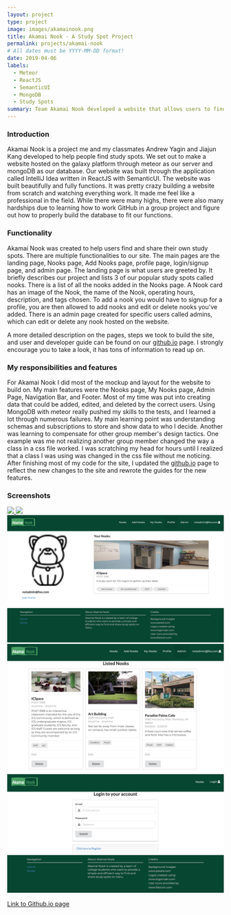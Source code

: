 ```yaml
---
layout: project
type: project
image: images/akamainook.png
title: Akamai Nook - A Study Spot Project
permalink: projects/akamai-nook
# All dates must be YYYY-MM-DD format!
date: 2019-04-06
labels:
  - Meteor
  - ReactJS
  - SemanticUI
  - MongoDB
  - Study Spots
summary: Team Akamai Nook developed a website that allows users to find study spots and share their own spots.
---
```

### Introduction

  Akamai Nook is a project me and my classmates Andrew Yagin and Jiajun Kang developed to help people find study spots. We set out to make a website hosted on the galaxy platform through meteor as our server and mongoDB as our database. Our website was built through the application called IntelliJ Idea written in ReactJS with SemanticUI. The website was built beautifully and fully functions. It was pretty crazy building a website from scratch and watching everything work. It made me feel like a professional in the field. While there were many highs, there were also many hardships due to learning how to work GitHub in a group project and figure out how to properly build the database to fit our functions. 
  
### Functionality

  Akamai Nook was created to help users find and share their own study spots. There are multiple functionalities to our site. The main pages are the landing page, Nooks page, Add Nooks page, profile page, login/signup page, and admin page. The landing page is what users are greeted by. It briefly describes our project and lists 3 of our popular study spots called nooks. There is a list of all the nooks added in the Nooks page. A Nook card has an image of the Nook, the name of the Nook, operating hours, description, and tags chosen. To add a nook you would have to signup for a profile, you are then allowed to add nooks and edit or delete nooks you've added. There is an admin page created for specific users called admins, which can edit or delete any nook hosted on the website. 
  
  A more detailed description on the pages, steps we took to build the site, and user and developer guide can be found on our [github.io](https://akamainook.github.io/) page. I strongly encourage you to take a look, it has tons of information to read up on.
  
### My responsibilities and features

  For Akamai Nook I did most of the mockup and layout for the website to build on. My main features were the Nooks page, My Nooks page, Admin Page, Navigation Bar, and Footer. Most of my time was put into creating data that could be added, edited, and deleted by the correct users. Using MongoDB with meteor really pushed my skills to the tests, and I learned a lot through numerous failures. My main learning point was understanding schemas and subscriptions to store and show data to who I decide. Another was learning to compensate for other group member's design tactics. One example was me not realizing another group member changed the way a class in a css file worked. I was scratching my head for hours until I realized that a class I was using was changed in the css file without me noticing. After finishing most of my code for the site, I updated the [github.io](https://akamainook.github.io/) page to reflect the new changes to the site and rewrote the guides for the new features. 
  
### Screenshots

<a href="https://akamainook.github.io/#7" class="ui medium image">
  <img src="../images/landingfullm3.png">
</a>

<a href="https://akamainook.github.io/#8" class="ui medium image">
  <img src="../images/listnooksmapm3.png">
</a>

<a href="https://akamainook.github.io/#11" class="ui medium image">
  <img src="../images/profilem3.png">
</a>

<a href="https://akamainook.github.io/#13" class="ui medium image">
  <img src="../images/adminm3.png">
</a>

<a href="https://akamainook.github.io/#9" class="ui medium image">
  <img src="../images/loginm3.png">
</a>
  
[Link to Github.io page](https://akamainook.github.io/)
